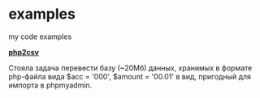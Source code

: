# examples
my code examples

**[php2csv](https://github.com/IChornuha/examples/blob/master/php2xml.php)**

Стояла задача перевести базу (~20Мб) данных, хранимых в формате php-файла вида $acc = '000', $amount = '00.01' в вид, пригодный для импорта в phpmyadmin. 
